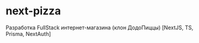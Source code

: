 # next-pizza
Разработка FullStack интернет-магазина (клон ДодоПиццы) [NextJS, TS, Prisma, NextAuth]

